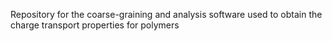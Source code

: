 Repository for the coarse-graining and analysis software used to obtain the charge transport properties for polymers